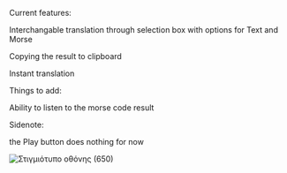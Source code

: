 Current features:

Interchangable translation through selection box with options for Text and Morse

Copying the result to clipboard 

Instant translation 


Things to add:

  Ability to listen to the morse code result 


Sidenote:

the Play button does nothing for now



![Στιγμιότυπο οθόνης (650)](https://github.com/user-attachments/assets/7a1d0aad-2f95-4e96-8e67-3a965406b5f4)
